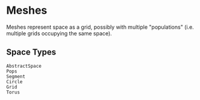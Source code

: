 # Meshes
Meshes represent space as a grid, possibly with multiple "populations" (i.e. multiple grids occupying the same space).

## Space Types
```@docs
AbstractSpace
Pops
Segment
Circle
Grid
Torus
```
